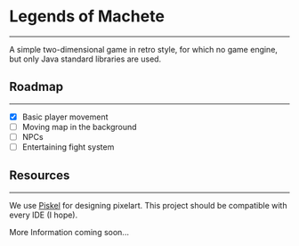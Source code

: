 # Legends of Machete

---
A simple two-dimensional game in retro style, for which no game engine, 
but only Java standard libraries are used.

## Roadmap

---

- [x] Basic player movement
- [ ] Moving map in the background
- [ ] NPCs 
- [ ] Entertaining fight system

## Resources

---

We use [Piskel](https://www.piskelapp.com/) for designing pixelart. This project 
should be compatible with every IDE (I hope).

More Information coming soon...

